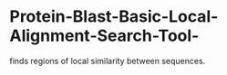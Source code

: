 # Protein-Blast-Basic-Local-Alignment-Search-Tool-
finds regions of local similarity between sequences. 
